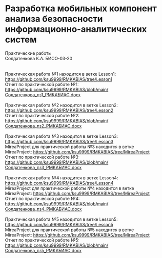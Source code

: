 # Разработка мобильных компонент анализа безопасности информационно-аналитических систем
Практические работы
\
Солдатенкова К.А. БИСО-03-20
\
\
\
Практическая работа №1 находится в ветке Lesson1: https://github.com/ksu9999/RMKABIAS/tree/Lesson1 
\
Отчет по практической работе №1: https://github.com/ksu9999/RMKABIAS/blob/main/Солдатенкова_пз1_РМКАБИАС.docx
\
\
Практическая работа №2 находится в ветке Lesson2: https://github.com/ksu9999/RMKABIAS/tree/Lesson2 
\
Отчет по практической работе №2: https://github.com/ksu9999/RMKABIAS/blob/main/Солдатенкова_пз2_РМКАБИАС.docx
\
\
Практическая работа №3 находится в ветке Lesson3: https://github.com/ksu9999/RMKABIAS/tree/Lesson3
\
MireaProject для практической работы №3 находится в ветке MireaProject: https://github.com/ksu9999/RMKABIAS/tree/MireaProject
\
Отчет по практической работе №3: https://github.com/ksu9999/RMKABIAS/blob/main/Солдатенкова_пз3_РМКАБИАС.docx
\
\
Практическая работа №4 находится в ветке Lesson4: https://github.com/ksu9999/RMKABIAS/tree/Lesson4
\
MireaProject для практической работы №4 находится в ветке MireaProject: https://github.com/ksu9999/RMKABIAS/tree/MireaProject
\
Отчет по практической работе №4: https://github.com/ksu9999/RMKABIAS/blob/main/Солдатенкова_пз4_РМКАБИАС.docx
\
\
Практическая работа №5 находится в ветке Lesson5: https://github.com/ksu9999/RMKABIAS/tree/Lesson5
\
MireaProject для практической работы №5 находится в ветке MireaProject: https://github.com/ksu9999/RMKABIAS/tree/MireaProject
\
Отчет по практической работе №5: https://github.com/ksu9999/RMKABIAS/blob/main/Солдатенкова_пз5_РМКАБИАС.docx

